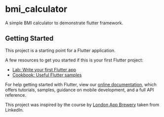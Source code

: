 # bmi_calculator

A simple BMI calculator to demonstrate flutter framework.

## Getting Started

This project is a starting point for a Flutter application.

A few resources to get you started if this is your first Flutter project:

- [Lab: Write your first Flutter app](https://flutter.dev/docs/get-started/codelab)
- [Cookbook: Useful Flutter samples](https://flutter.dev/docs/cookbook)

For help getting started with Flutter, view our
[online documentation](https://flutter.dev/docs), which offers tutorials,
samples, guidance on mobile development, and a full API reference.

This project was inspired by the course by [London App Brewery](https://www.linkedin.com/learning/instructors/london-app-brewery?u=2095300) taken from LinkedIn.

